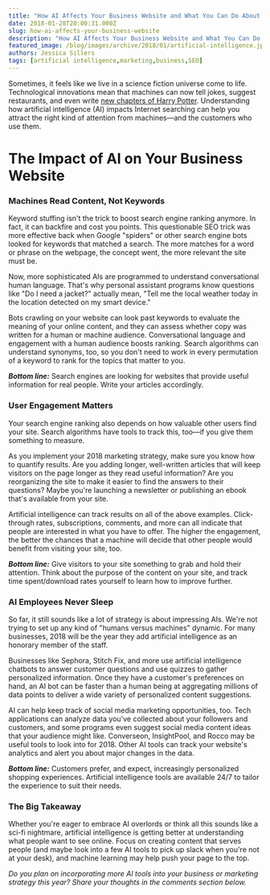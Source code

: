 ```yaml
---
title: "How AI Affects Your Business Website and What You Can Do About It"
date: 2018-01-28T20:00:31.000Z
slug: how-ai-affects-your-business-website
description: "How AI Affects Your Business Website and What You Can Do About It"
featured_image: /blog/images/archive/2018/01/artificial-intelligence.jpg
authors: Jessica Sillers
tags: [artificial intelligence,marketing,business,SEO]
---
```


Sometimes, it feels like we live in a science fiction universe come to life. Technological innovations mean that machines can now tell jokes, suggest restaurants, and even write [new chapters of Harry Potter](http://botnik.org/content/harry-potter.html). Understanding how artificial intelligence (AI) impacts Internet searching can help you attract the right kind of attention from machines—and the customers who use them.

# The Impact of AI on Your Business Website

### **Machines Read Content, Not Keywords**

Keyword stuffing isn't the trick to boost search engine ranking anymore. In fact, it can backfire and cost you points. This questionable SEO trick was more effective back when Google "spiders" or other search engine bots looked for keywords that matched a search. The more matches for a word or phrase on the webpage, the concept went, the more relevant the site must be.

Now, more sophisticated AIs are programmed to understand conversational human language. That's why personal assistant programs know questions like "Do I need a jacket?" actually mean, "Tell me the local weather today in the location detected on my smart device."

Bots crawling on your website can look past keywords to evaluate the meaning of your online content, and they can assess whether copy was written for a human or machine audience. Conversational language and engagement with a human audience boosts ranking. Search algorithms can understand synonyms, too, so you don't need to work in every permutation of a keyword to rank for the topics that matter to you.

**_Bottom line:_** Search engines are looking for websites that provide useful information for real people. Write your articles accordingly.

### **User Engagement Matters**

Your search engine ranking also depends on how valuable other users find your site. Search algorithms have tools to track this, too—if you give them something to measure.

As you implement your 2018 marketing strategy, make sure you know how to quantify results. Are you adding longer, well-written articles that will keep visitors on the page longer as they read useful information? Are you reorganizing the site to make it easier to find the answers to their questions? Maybe you're launching a newsletter or publishing an ebook that's available from your site.

Artificial intelligence can track results on all of the above examples. Click-through rates, subscriptions, comments, and more can all indicate that people are interested in what you have to offer. The higher the engagement, the better the chances that a machine will decide that other people would benefit from visiting your site, too.

**_Bottom line:_** Give visitors to your site something to grab and hold their attention. Think about the purpose of the content on your site, and track time spent/download rates yourself to learn how to improve further.

### **AI Employees Never Sleep**

So far, it still sounds like a lot of strategy is about impressing AIs. We're not trying to set up any kind of "humans versus machines" dynamic. For many businesses, 2018 will be the year they add artificial intelligence as an honorary member of the staff.

Businesses like Sephora, Stitch Fix, and more use artificial intelligence chatbots to answer customer questions and use quizzes to gather personalized information. Once they have a customer's preferences on hand, an AI bot can be faster than a human being at aggregating millions of data points to deliver a wide variety of personalized content suggestions.

AI can help keep track of social media marketing opportunities, too. Tech applications can analyze data you've collected about your followers and customers, and some programs even suggest social media content ideas that your audience might like. Converseon, InsightPool, and Rocco may be useful tools to look into for 2018\. Other AI tools can track your website's analytics and alert you about major changes in the data.

**_Bottom line:_** Customers prefer, and expect, increasingly personalized shopping experiences. Artificial intelligence tools are available 24/7 to tailor the experience to suit their needs.

### The Big Takeaway

Whether you're eager to embrace AI overlords or think all this sounds like a sci-fi nightmare, artificial intelligence is getting better at understanding what people want to see online. Focus on creating content that serves people (and maybe look into a few AI tools to pick up slack when you're not at your desk), and machine learning may help push your page to the top.

_Do you plan on incorporating more AI tools into your business or marketing strategy this year? Share your thoughts in the comments section below._